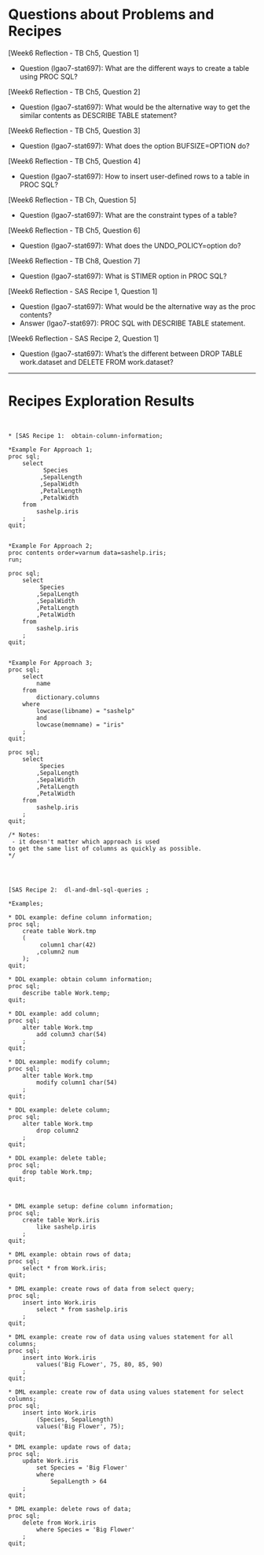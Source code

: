 
# Questions about Problems and Recipes



[Week6 Reflection - TB Ch5, Question 1]
* Question (lgao7-stat697):  What are the different ways to create a table using PROC SQL?



[Week6 Reflection - TB Ch5, Question 2]
* Question (lgao7-stat697): What would be the alternative way to get the similar contents as DESCRIBE TABLE statement? 



[Week6 Reflection - TB Ch5, Question 3]
* Question (lgao7-stat697):  What does the option BUFSIZE=OPTION do?



[Week6 Reflection - TB Ch5,  Question 4]
* Question (lgao7-stat697):  How to insert user-defined rows to a table in PROC SQL?



[Week6 Reflection - TB Ch, Question 5]
* Question (lgao7-stat697): What are the constraint types of a table?



[Week6 Reflection - TB Ch5, Question 6]
* Question (lgao7-stat697):  What does the UNDO_POLICY=option do?



[Week6 Reflection - TB Ch8, Question 7]
* Question (lgao7-stat697):  What is STIMER option in PROC SQL? 



[Week6 Reflection - SAS Recipe 1, Question 1]
* Question (lgao7-stat697):  What would be the alternative way as the proc contents?
* Answer (lgao7-stat697): PROC SQL with DESCRIBE TABLE statement.



[Week6 Reflection - SAS Recipe 2, Question 1]
* Question (lgao7-stat697): What’s the different between DROP TABLE work.dataset and DELETE FROM work.dataset?



***



# Recipes Exploration Results



```


* [SAS Recipe 1:  obtain-column-information;

*Example For Approach 1;
proc sql;
	select
		  Species
		 ,SepalLength
		 ,SepalWidth
		 ,PetalLength
		 ,PetalWidth
	from
		sashelp.iris
	;
quit;


*Example For Approach 2;
proc contents order=varnum data=sashelp.iris;
run;

proc sql;
	select
 		 Species
		,SepalLength
		,SepalWidth
		,PetalLength
		,PetalWidth
	from
		sashelp.iris
	;
quit;


*Example For Approach 3;
proc sql;
	select
		name
	from
		dictionary.columns
	where
		lowcase(libname) = "sashelp"
		and
		lowcase(memname) = "iris"
	;
quit;

proc sql;
	select
		 Species 
		,SepalLength 
		,SepalWidth 
		,PetalLength 
		,PetalWidth 
	from
		sashelp.iris
	;
quit;

/* Notes:
 - it doesn't matter which approach is used 
to get the same list of columns as quickly as possible.
*/ 




[SAS Recipe 2:  dl-and-dml-sql-queries ;

*Examples;

* DDL example: define column information;
proc sql;
	create table Work.tmp
	(
		 column1 char(42)
		,column2 num
	);
quit;

* DDL example: obtain column information;
proc sql;
	describe table Work.temp;
quit;

* DDL example: add column;
proc sql;
	alter table Work.tmp
		add column3 char(54)
	;
quit;

* DDL example: modify column;
proc sql;
	alter table Work.tmp
		modify column1 char(54)
	;
quit;

* DDL example: delete column;
proc sql;
	alter table Work.tmp
		drop column2
	;
quit;

* DDL example: delete table;
proc sql;
	drop table Work.tmp;
quit;



* DML example setup: define column information;
proc sql;
	create table Work.iris
		like sashelp.iris
	;
quit;

* DML example: obtain rows of data;
proc sql;
	select * from Work.iris;
quit;

* DML example: create rows of data from select query;
proc sql;
	insert into Work.iris
		select * from sashelp.iris
	;
quit;

* DML example: create row of data using values statement for all columns;
proc sql;
	insert into Work.iris
		values('Big FLower', 75, 80, 85, 90)
	;
quit;

* DML example: create row of data using values statement for select columns;
proc sql;
	insert into Work.iris
		(Species, SepalLength)
		values('Big Flower', 75);
quit;

* DML example: update rows of data;
proc sql;
	update Work.iris
		set Species = 'Big Flower'
		where 
			SepalLength > 64
	;
quit;

* DML example: delete rows of data;
proc sql;
	delete from Work.iris
		where Species = 'Big Flower'
	;
quit;



```
